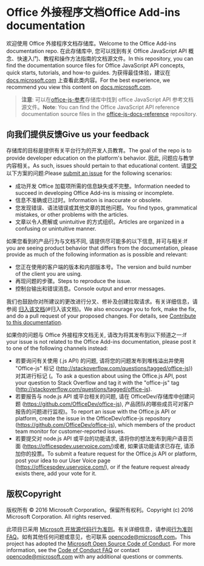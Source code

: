 # <a name="office-add-ins-documentation"></a><span data-ttu-id="051ac-101">Office 外接程序文档</span><span class="sxs-lookup"><span data-stu-id="051ac-101">Office Add-ins documentation</span></span>

<span data-ttu-id="051ac-102">欢迎使用 Office 外接程序文档存储库。</span><span class="sxs-lookup"><span data-stu-id="051ac-102">Welcome to the Office Add-ins documentation repo.</span></span> <span data-ttu-id="051ac-103">在此存储库中, 您可以找到有关 Office JavaScript API 概念、快速入门、教程和操作方法指南的文档源文件。</span><span class="sxs-lookup"><span data-stu-id="051ac-103">In this repository, you can find the documentation source files for Office JavaScript API concepts, quick starts, tutorials, and how-to guides.</span></span> <span data-ttu-id="051ac-104">为获得最佳体验，建议在 [docs.microsoft.com](https://docs.microsoft.com/office/dev/add-ins) 上查看此类内容。</span><span class="sxs-lookup"><span data-stu-id="051ac-104">For the best experience, we recommend you view this content on [docs.microsoft.com](https://docs.microsoft.com/office/dev/add-ins).</span></span>

> <span data-ttu-id="051ac-105">**注意**: 可以在[office-js-参考](https://github.com/OfficeDev/office-js-docs-reference)存储库中找到 office JavaScript API 参考文档源文件。</span><span class="sxs-lookup"><span data-stu-id="051ac-105">**Note**: You can find the Office JavaScript API reference documentation source files in the [office-js-docs-reference](https://github.com/OfficeDev/office-js-docs-reference) repository.</span></span>

## <a name="give-us-your-feedback"></a><span data-ttu-id="051ac-106">向我们提供反馈</span><span class="sxs-lookup"><span data-stu-id="051ac-106">Give us your feedback</span></span>

<span data-ttu-id="051ac-107">存储库的目标是提供有关平台行为的开发人员教育。</span><span class="sxs-lookup"><span data-stu-id="051ac-107">The goal of the repo is to provide developer education on the platform's behavior.</span></span> <span data-ttu-id="051ac-108">因此, 问题应与教学内容相关。</span><span class="sxs-lookup"><span data-stu-id="051ac-108">As such, issues should pertain to that educational content.</span></span> <span data-ttu-id="051ac-109">请[提交](https://github.com/OfficeDev/office-js-docs-pr/issues)以下方案的问题:</span><span class="sxs-lookup"><span data-stu-id="051ac-109">Please [submit an issue](https://github.com/OfficeDev/office-js-docs-pr/issues) for the following scenarios:</span></span>

 - <span data-ttu-id="051ac-110">成功开发 Office 加载项所需的信息缺失或不完整。</span><span class="sxs-lookup"><span data-stu-id="051ac-110">Information needed to succeed in developing Office Add-ins is missing or incomplete.</span></span>
 - <span data-ttu-id="051ac-111">信息不准确或已过时。</span><span class="sxs-lookup"><span data-stu-id="051ac-111">Information is inaccurate or obsolete.</span></span>
 - <span data-ttu-id="051ac-112">您发现错误、语法错误或其他文章的其他问题。</span><span class="sxs-lookup"><span data-stu-id="051ac-112">You find typos, grammatical mistakes, or other problems with the articles.</span></span>
 - <span data-ttu-id="051ac-113">文章以令人费解或 unintuitive 的方式组织。</span><span class="sxs-lookup"><span data-stu-id="051ac-113">Articles are organized in a confusing or unintuitive manner.</span></span>
 
<span data-ttu-id="051ac-114">如果您看到的产品行为与文档不同, 请提供尽可能多的以下信息, 并可与相关:</span><span class="sxs-lookup"><span data-stu-id="051ac-114">If you are seeing product behavior that differs from the documentation, please provide as much of the following information as is possible and relevant:</span></span>

 - <span data-ttu-id="051ac-115">您正在使用的客户端的版本和内部版本号。</span><span class="sxs-lookup"><span data-stu-id="051ac-115">The version and build number of the client you are using.</span></span>
 - <span data-ttu-id="051ac-116">再现问题的步骤。</span><span class="sxs-lookup"><span data-stu-id="051ac-116">Steps to reproduce the issue.</span></span>
 - <span data-ttu-id="051ac-117">控制台输出和错误消息。</span><span class="sxs-lookup"><span data-stu-id="051ac-117">Console output and error messages.</span></span>
 
<span data-ttu-id="051ac-p103">我们也鼓励你对所建议的更改进行分叉、修补及创建拉取请求。有关详细信息，请参阅 [归入该文档](Contributing.md)(#归入该文档)。</span><span class="sxs-lookup"><span data-stu-id="051ac-p103">We also encourage you to fork, make the fix, and do a pull request of your proposed changes. For details, see [Contribute to this documentation](Contributing.md).</span></span> 

<span data-ttu-id="051ac-120">如果你的问题与 Office 外接程序文档无关, 请改为将其发布到以下频道之一:</span><span class="sxs-lookup"><span data-stu-id="051ac-120">If your issue is not related to the Office Add-ins documentation, please post it to one of the following channels instead:</span></span>

 - <span data-ttu-id="051ac-121">若要询问有关使用 (.js API) 的问题, 请将您的问题发布到堆栈溢出并使用 "Office-js" 标记 (http://stackoverflow.com/questions/tagged/office-js)) 对其进行标记 (。</span><span class="sxs-lookup"><span data-stu-id="051ac-121">To ask a question about using the Office.js API, post your question to Stack Overflow and tag it with the "office-js" tag (http://stackoverflow.com/questions/tagged/office-js).</span></span>
 - <span data-ttu-id="051ac-122">若要报告与 node.js API 或平台相关的问题, 请在 OfficeDev/存储库中创建问题 (https://github.com/OfficeDev/office-js), 产品团队的哪些成员可对客户报告的问题进行监视)。</span><span class="sxs-lookup"><span data-stu-id="051ac-122">To report an issue with the Office.js API or platform, create the issue in the OfficeDev/office-js repository (https://github.com/OfficeDev/office-js), which members of the product team monitor for customer-reported issues.</span></span>
 - <span data-ttu-id="051ac-123">若要提交对 node.js API 或平台的功能请求, 请将你的想法发布到用户语音页面 (https://officespdev.uservoice.com/)或者, 如果该功能请求已存在, 请添加你的投票。</span><span class="sxs-lookup"><span data-stu-id="051ac-123">To submit a feature request for the Office.js API or platform, post your idea to our User Voice page (https://officespdev.uservoice.com/), or if the feature request already exists there, add your vote for it.</span></span>

## <a name="copyright"></a><span data-ttu-id="051ac-124">版权</span><span class="sxs-lookup"><span data-stu-id="051ac-124">Copyright</span></span>

<span data-ttu-id="051ac-p104">版权所有 © 2016 Microsoft Corporation。保留所有权利。</span><span class="sxs-lookup"><span data-stu-id="051ac-p104">Copyright (c) 2016 Microsoft Corporation. All rights reserved.</span></span>


<span data-ttu-id="051ac-p105">此项目已采用 [Microsoft 开放源代码行为准则](https://opensource.microsoft.com/codeofconduct/)。有关详细信息，请参阅[行为准则 FAQ](https://opensource.microsoft.com/codeofconduct/faq/)。如有其他任何问题或意见，也可联系 [opencode@microsoft.com](mailto:opencode@microsoft.com)。</span><span class="sxs-lookup"><span data-stu-id="051ac-p105">This project has adopted the [Microsoft Open Source Code of Conduct](https://opensource.microsoft.com/codeofconduct/). For more information, see the [Code of Conduct FAQ](https://opensource.microsoft.com/codeofconduct/faq/) or contact [opencode@microsoft.com](mailto:opencode@microsoft.com) with any additional questions or comments.</span></span>
